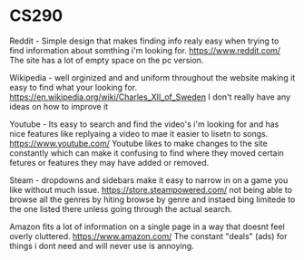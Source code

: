 # CS290
Reddit - Simple design that makes finding info realy easy when trying to find information about somthing i'm looking for. https://www.reddit.com/ 
  The site has a lot of empty space on the pc version. 

Wikipedia - well orginized and and uniform throughout the website making it easy to find what your looking for. https://en.wikipedia.org/wiki/Charles_XII_of_Sweden
  I don't really have any ideas on how to improve it

Youtube - Its easy to search and find the video's i'm looking for and has nice features like replyaing a video to mae it easier to lisetn to songs. https://www.youtube.com/
  Youtube likes to make changes to the site constantly which can make it confusing to find where they moved certain fetures or features they may have added or removed.

Steam - dropdowns and sidebars make it easy to narrow in on a game you like without much issue. https://store.steampowered.com/
  not being able to browse all the genres by hiting browse by genre and instaed bing limitede to the one listed there unless going through the actual search.

Amazon fits a lot of information on a single page in a way that doesnt feel overly cluttered. https://www.amazon.com/
  The constant "deals" (ads) for things i dont need and will never use is annoying.
